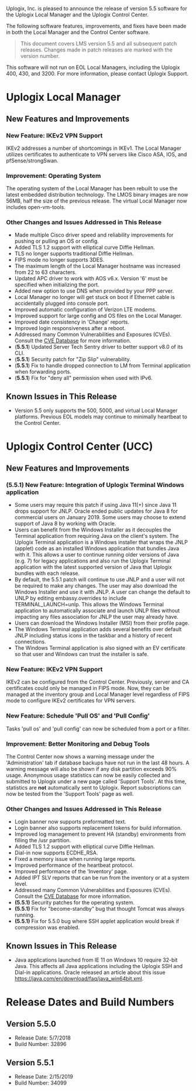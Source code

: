 <!-- 5.5 -->

Uplogix, Inc. is pleased to announce the release of version 5.5 software for the Uplogix Local Manager and the Uplogix Control Center.

The following software features, improvements, and fixes have been made in both the Local Manager and the Control Center software.

> This document covers LMS version 5.5 and all subsequent patch releases. Changes made in patch releases are marked with the version number.

<div class='warning' />This software will not run on EOL Local Managers, including the Uplogix 400, 430, and 3200. For more information, please contact Uplogix Support.</div>

# Uplogix Local Manager

## New Features and Improvements

### New Feature: IKEv2 VPN Support

IKEv2 addresses a number of shortcomings in IKEv1. The Local Manager utilizes certificates to authenticate to VPN servers like Cisco ASA, IOS, and pfSense/strongSwan.

### Improvement: Operating System

The operating system of the Local Manager has been rebuilt to use the latest embedded distribution technology.  The LMOS binary images are now 56MB, half the size of the previous release. The virtual Local Manager now includes open-vm-tools.

### Other Changes and Issues Addressed in This Release
 
* Made multiple Cisco driver speed and reliability improvements for pushing or pulling an OS or config.
* Added TLS 1.2 support with elliptical curve Diffie Hellman.
* TLS no longer supports traditional Diffie Hellman.
* FIPS mode no longer supports 3DES.
* The maximum length of the Local Manager hostname was increased from 22 to 63 characters.
* Updated APC driver to work with AOS v6.x.  Version '6' must be specified when initializing the port.
* Added new option to use DNS when provided by your PPP server.
* Local Manager no longer will get stuck on boot if Ethernet cable is accidentally plugged into console port.
* Improved automatic configuration of Verizon LTE modems.
* Improved support for large config and OS files on the Local Manager.
* Improved date consistency in 'Change' reports.
* Improved login responsiveness after a reboot.
* Addressed many Common Vulnerabilities and Exposures (CVEs). Consult the [CVE Database](https://uplogix.com/docs/cve) for more information.
* (**5.5.1**) Updated Server Tech Sentry driver to better support v8.0 of its CLI.
* (**5.5.1**) Security patch for "Zip Slip" vulnerability.
* (**5.5.1**) Fix to handle dropped connection to LM from Terminal application when forwarding ports.
* (**5.5.1**) Fix for "deny all" permission when used with IPv6.


## Known Issues in This Release

* Version 5.5 only supports the 500, 5000, and virtual Local Manager platforms.  Previous EOL models may continue to minimally heartbeat to the Control Center.

# Uplogix Control Center (UCC)

## New Features and Improvements

### (5.5.1) New Feature: Integration of Uplogix Terminal Windows application


* Some users may require this patch if using Java 11(+) since Java 11 drops support for JNLP.  Oracle ended public updates for Java 8 for commercial users on January 2019.  Some users  may choose to extend support of Java 8 by working with Oracle.
* Users can benefit from the Windows Installer as it decouples the Terminal application from requiring Java on the client's system.  The Uplogix Terminal application is a Windows installer that wraps the JNLP (applet) code as an installed Windows application that bundles Java with it.  This allows a user to continue running older versions of Java (e.g. 7) for legacy applications and also run the Uplogix Terminal application with the latest supported version of Java that Uplogix bundles with each release.
* By default, the 5.5.1 patch will continue to use JNLP and a user will not be required to make any changes.  The user  may also download the Windows Installer and use it with JNLP.  A user can change the default to UNLP by editing embassy.overrides to include TERMINAL_LAUNCH=unlp.  This allows the Windows Terminal application to automatically associate and launch UNLP files without impacting any files association for JNLP the user may already have.
* Users can download the Windows Installer (MSI) from their profile page.
* The Windows Terminal application adds several benefits over default JNLP including status icons in the taskbar and a history of recent connections.
* The Windows Terminal application is also signed with an EV certificate so that user and Windows can trust the installer is safe.


### New Feature: IKEv2 VPN Support

IKEv2 can be configured from the Control Center.  Previously, server and CA certificates could only be managed in FIPS mode.  Now, they can be managed at the inventory group and Local Manager level regardless of FIPS mode to configure IKEv2 certificates for VPN servers.

### New Feature: Schedule 'Pull OS' and 'Pull Config'

Tasks 'pull os' and 'pull config' can now be scheduled from a port or a filter.

### Improvement: Better Monitoring and Debug Tools

The Control Center now shows a warning message under the 'Administration' tab if database backups have not run in the last 48 hours.  A warning message will also be shown if any disk partition exceeds 90% usage.  Anonymous usage statistics can now be easily collected and submitted to Uplogix under a new page called 'Support Tools'.  At this time, statistics are **not** automatically sent to Uplogix.  Report subscriptions can now be tested from the 'Support Tools' page as well.

### Other Changes and Issues Addressed in This Release

* Login banner now supports preformatted text.
* Login banner also supports replacement tokens for build information.
* Improved log management to prevent HA (standby) environments from filling the /usr partition.
* Added TLS 1.2 support with elliptical curve Diffie Hellman.
* Dial-in now supports ECDHE_RSA.
* Fixed a memory issue when running large reports.
* Improved performance of the heartbeat protocol.
* Improved performance of the 'Inventory' page.
* Added IPT SLV reports that can be run from the inventory or at a system level.
* Addressed many Common Vulnerabilities and Exposures (CVEs). Consult the [CVE Database](https://uplogix.com/docs/cve) for more information.
* **(5.5.1)** Security patches for the operating system.
* **(5.5.1)** Fix for "become-standby" bug that thought Tomcat was always running.
* **(5.5.1)** Fix for 5.5.0 bug where SSH applet application would break if compression was enabled.


## Known Issues in This Release

* Java applications launched from IE 11 on Windows 10 require 32-bit Java.  This affects all Java applications including the Uplogix SSH and Dial-in applications.  Oracle released an article about this issue https://java.com/en/download/faq/java_win64bit.xml.


# Release Dates and Build Numbers

## Version 5.5.0
* Release Date: 5/7/2018
* Build Number: 32896

## Version 5.5.1
* Release Date: 2/15/2019
* Build Number: 34099